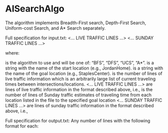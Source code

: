 # AISearchAlgo

The algorithm implements Breadth-First search, Depth-First Search, Uniform-cost
Search, and A* Search separately.


Full specification for input.txt:
<ALGO>
<START STATE>
<GOAL STATE>
<NUMBER OF LIVE TRAFFIC LINES>
<… LIVE TRAFFIC LINES …>
<NUMBER OF SUNDAY TRAFFIC LINES>
<… SUNDAY TRAFFIC LINES …>

where:

<ALGO> is the algorithm to use and will be one of: “BFS”, “DFS”, “UCS”, “A*”.
<START STATE> is a string with the name of the start location (e.g., JordanHome).
<GOAL STATE> is a string with the name of the goal location (e.g., StaplesCenter).
<NUMBER OF LIVE TRAFFIC LINES> is the number of lines of live traffic information which is an arbitrarily large
list of current traveling times between intersections/locations.
<… LIVE TRAFFIC LINES …> are lines of live traffic information in the format described above,
i.e., <STATE1> <STATE2> <TRAVEL TIME FROM STATE1 TO STATE2>
<NUMBER OF SUNDAY TRAFFIC LINES> is the number of lines of Sunday traffic estimates of traveling time from each location listed in the file to the specified goal location
<… SUNDAY TRAFFIC LINES …> are lines of sunday traffic information in the format described
above, i.e., <STATE> <ESTIMATED TIME FROM STATE TO GOAL>


Full specification for output.txt:
Any number of lines with the following format for each:
<STATE> <ACCUMULATED TRAVEL TIME FROM START TO HERE>
